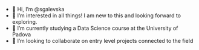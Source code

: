 - 👋 Hi, I’m @sgalevska
- 👀 I’m interested in all things! I am new to this and looking forward to exploring. 
- 🌱 I’m currently studying a Data Science course at the University of Padova 
- 💞️ I’m looking to collaborate on entry level projects connected to the field


<!---
sgalevska/sgalevska is a ✨ special ✨ repository because its `README.md` (this file) appears on your GitHub profile.
You can click the Preview link to take a look at your changes.
--->
